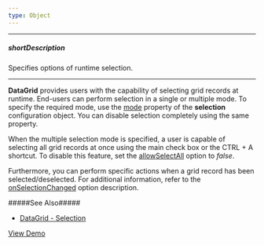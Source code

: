 ```yaml
---
type: Object
---
```

---
##### shortDescription
Specifies options of runtime selection.

---
**DataGrid** provides users with the capability of selecting grid records at runtime. End-users can perform selection in a single or multiple mode. To specify the required mode, use the [mode](/api-reference/10%20UI%20Widgets/dxDataGrid/1%20Configuration/selection/mode.md '/Documentation/ApiReference/UI_Widgets/dxDataGrid/Configuration/selection/#mode') property of the **selection** configuration object. You can disable selection completely using the same property.

When the multiple selection mode is specified, a user is capable of selecting all grid records at once using the main check box or the CTRL + A shortcut. To disable this feature, set the [allowSelectAll](/api-reference/10%20UI%20Widgets/dxDataGrid/1%20Configuration/selection/allowSelectAll.md '/Documentation/ApiReference/UI_Widgets/dxDataGrid/Configuration/selection/#allowSelectAll') option to *false*.

Furthermore, you can perform specific actions when a grid record has been selected/deselected. For additional information, refer to the [onSelectionChanged](/api-reference/10%20UI%20Widgets/dxDataGrid/1%20Configuration/onSelectionChanged.md '/Documentation/ApiReference/UI_Widgets/dxDataGrid/Configuration/#onSelectionChanged') option description.

#####See Also#####
- [DataGrid - Selection](/concepts/05%20Widgets/DataGrid/017%20Selection/010%20Selection.md '/Documentation/Guide/Widgets/DataGrid/Selection/')

<a href="http://js.devexpress.com/Demos/WidgetsGallery/#demo/datagridgridselectionsingleselection/" class="button orange small fix-width-155" style="margin-right: 20px;" target="_blank">View Demo</a>